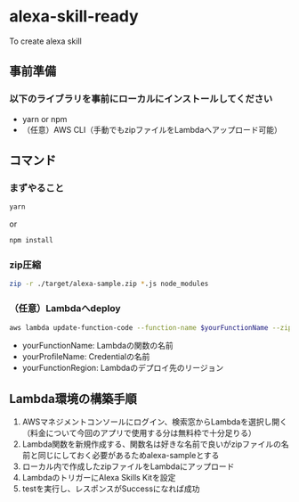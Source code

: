 # alexa-skill-ready
To create alexa skill

## 事前準備
### 以下のライブラリを事前にローカルにインストールしてください
- yarn or npm
- （任意）AWS CLI（手動でもzipファイルをLambdaへアップロード可能）

## コマンド
### まずやること
```bash
yarn
```
or 
```bash
npm install
```

### zip圧縮
```bash
zip -r ./target/alexa-sample.zip *.js node_modules
```

### （任意）Lambdaへdeploy
```bash
aws lambda update-function-code --function-name $yourFunctionName --zip-file fileb://target/alexa-sample.zip --profile $yourProfileName --region $yourFunctionRegion
```
- yourFunctionName: Lambdaの関数の名前
- yourProfileName: Credentialの名前
- yourFunctionRegion: Lambdaのデプロイ先のリージョン

## Lambda環境の構築手順
1. AWSマネジメントコンソールにログイン、検索窓からLambdaを選択し開く（料金について今回のアプリで使用する分は無料枠で十分足りる）
2. Lambda関数を新規作成する、関数名は好きな名前で良いがzipファイルの名前と同じにしておく必要があるためalexa-sampleとする
3. ローカル内で作成したzipファイルをLambdaにアップロード
4. LambdaのトリガーにAlexa Skills Kitを設定
5. testを実行し、レスポンスがSuccessになれば成功
